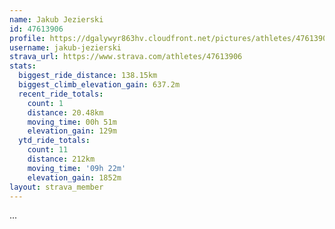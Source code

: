 ```yaml
---
name: Jakub Jezierski
id: 47613906
profile: https://dgalywyr863hv.cloudfront.net/pictures/athletes/47613906/14681924/1/large.jpg
username: jakub-jezierski
strava_url: https://www.strava.com/athletes/47613906
stats:
  biggest_ride_distance: 138.15km
  biggest_climb_elevation_gain: 637.2m
  recent_ride_totals:
    count: 1
    distance: 20.48km
    moving_time: 00h 51m
    elevation_gain: 129m
  ytd_ride_totals:
    count: 11
    distance: 212km
    moving_time: '09h 22m'
    elevation_gain: 1852m
layout: strava_member
--- 
```

...
